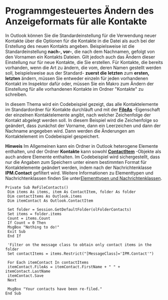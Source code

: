 
# Programmgesteuertes Ändern des Anzeigeformats für alle Kontakte

In Outlook können Sie die Standardeinstellung für die Verwendung neuer Kontakte über die Optionen für die Kontakte in die Datei als auch bei der Erstellung des neuen Kontakts angeben. Beispielsweise ist die Standardeinstellung  **nach-, vor-**, die nach dem Nachnamen, gefolgt von den Vornamen ein Kontakts Dateien. Gilt jedoch auch das Ändern dieser Einstellung nur für neue Kontakte, die Sie erstellen. Für Kontakte, die bereits vorhanden, wenn die Art zu ändern, die vom, deren Namen gestellt werden soll, beispielsweise aus der Standard-  **zuerst die letzten** zum **ersten, letzten** ändern, müssen Sie entweder einzeln für jeden vorhandenen Kontakt im Inspektor dafür oder, müssen Sie ein Makro zum Ändern der Einstellung für alle vorhandenen Kontakte im Ordner "Kontakte" zu schreiben.

In diesem Thema wird ein Codebeispiel gezeigt, das alle Kontaktelemente im Standardordner für Kontakte durchläuft und mit der  **[FileAs](65ea6d2e-17ef-5de8-adfb-2b1aebfbd9fd.md)** -Eigenschaft der einzelnen Kontaktelemente angibt, nach welcher Zeichenfolge der Kontakt abgelegt werden soll. In diesem Beispiel wird die Zeichenfolge so geändert, dass zunächst der Vorname, dann ein Leerzeichen und dann der Nachname angegeben wird. Dann werden die Änderungen am Kontaktelement im Codebeispiel gespeichert.

 **Hinweis**  Im Allgemeinen kann ein Ordner in Outlook heterogene Elemente enthalten, und der Ordner  **Kontakte** kann sowohl **[ContactItem](8e32093c-a678-f1fd-3f35-c2d8994d166f.md)** -Objekte als auch andere Elemente enthalten. Im Codebeispiel wird sichergestellt, dass nur die Angaben zum Speichern unter einem bestimmten Format für Kontaktelemente geändert werden, indem nach der Nachrichtenklasse **IPM.Contact** gefiltert wird. Weitere Informationen zu Elementtypen und Nachrichtenklassen finden Sie unter[Elementtypen und Nachrichtenklassen](15b709cc-7486-b6c7-88a3-4a4d8e0ab292.md).




```
Private Sub ReFileContacts() 
 Dim items As items, item As ContactItem, folder As folder 
 Dim contactItems As Outlook.items 
 Dim itemContact As Outlook.ContactItem 
 
 Set folder = Session.GetDefaultFolder(olFolderContacts) 
 Set items = folder.items 
 Count = items.Count 
 If Count = 0 Then 
 MsgBox "Nothing to do!" 
 Exit Sub 
 End If 
 
 'Filter on the message class to obtain only contact items in the folder 
 Set contactItems = items.Restrict("[MessageClass]='IPM.Contact'") 
 
 For Each itemContact In contactItems 
 itemContact.FileAs = itemContact.FirstName + " " + itemContact.LastName 
 itemContact.Save 
 Next 
 
 MsgBox "Your contacts have been re-filed." 
End Sub 

```


